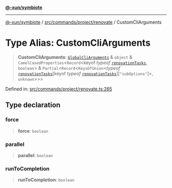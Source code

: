 [**@-xun/symbiote**](../../../../../README.md)

***

[@-xun/symbiote](../../../../../README.md) / [src/commands/project/renovate](../README.md) / CustomCliArguments

# Type Alias: CustomCliArguments

> **CustomCliArguments**: [`GlobalCliArguments`](../../../../configure/type-aliases/GlobalCliArguments.md) & `object` & `CamelCasedProperties`\<`Record`\<keyof *typeof* [`renovationTasks`](../variables/renovationTasks.md), `boolean`\> & `Partial`\<`Record`\<`KeysOfUnion`\<*typeof* [`renovationTasks`](../variables/renovationTasks.md)\[keyof *typeof* [`renovationTasks`](../variables/renovationTasks.md)\]\[`"subOptions"`\]\>, `unknown`\>\>\>

Defined in: [src/commands/project/renovate.ts:265](https://github.com/Xunnamius/symbiote/blob/a0fabf117a4e10cf68aa181dc5bfba0344eaceea/src/commands/project/renovate.ts#L265)

## Type declaration

### force

> **force**: `boolean`

### parallel

> **parallel**: `boolean`

### runToCompletion

> **runToCompletion**: `boolean`
